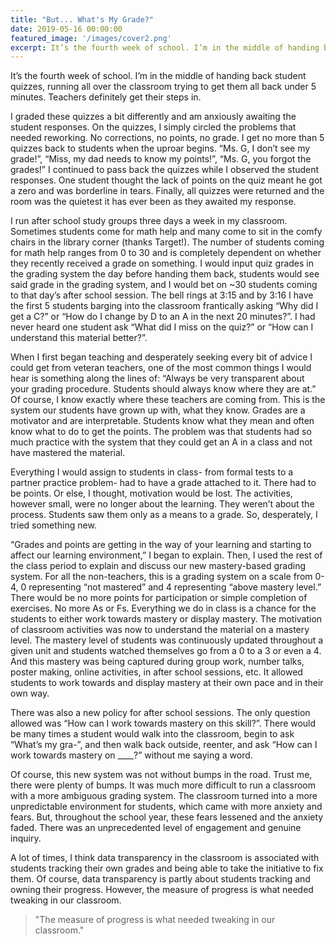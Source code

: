```yaml
---
title: "But... What's My Grade?"
date: 2019-05-16 00:00:00
featured_image: '/images/cover2.png'
excerpt: It’s the fourth week of school. I’m in the middle of handing back student quizzes, running all over the classroom trying to get them all back under 5 minutes. Teachers definitely get their steps in. I graded these quizzes a bit differently and am anxiously awaiting the student responses...
---
```


<!-- ![](/images/equity.png) -->

It’s the fourth week of school. I’m in the middle of handing back student quizzes, running all over the classroom trying to get them all back under 5 minutes. Teachers definitely get their steps in. 

I graded these quizzes a bit differently and am anxiously awaiting the student responses. On the quizzes, I simply circled the problems that needed reworking. No corrections, no points, no grade. I get no more than 5 quizzes back to students when the uproar begins. “Ms. G, I don’t see my grade!”, “Miss, my dad needs to know my points!”, “Ms. G, you forgot the grades!” I continued to pass back the quizzes while I observed the student responses. One student thought the lack of points on the quiz meant he got a zero and was borderline in tears. Finally, all quizzes were returned and the room was the quietest it has ever been as they awaited my response. 

I run after school study groups three days a week in my classroom. Sometimes students come for math help and many come to sit in the comfy chairs in the library corner (thanks Target!). The number of students coming for math help ranges from 0 to 30 and is completely dependent on whether they recently received a grade on something. I would input quiz grades in the grading system the day before handing them back, students would see said grade in the grading system, and I would bet on ~30 students coming to that day’s after school session. The bell rings at 3:15 and by 3:16 I have the first 5 students barging into the classroom frantically asking “Why did I get a C?” or “How do I change by D to an A in the next 20 minutes?”. I had never heard one student ask “What did I miss on the quiz?” or “How can I understand this material better?”. 

When I first began teaching and desperately seeking every bit of advice I could get from veteran teachers, one of the most common things I would hear is something along the lines of: “Always be very transparent about your grading procedure. Students should always know where they are at.” Of course, I know exactly where these teachers are coming from. This is the system our students have grown up with, what they know. Grades are a motivator and are interpretable. Students know what they mean and often know what to do to get the points. The problem was that students had so much practice with the system that they could get an A in a class and not have mastered the material.  

Everything I would assign to students in class- from formal tests to a partner practice problem- had to have a grade attached to it. There had to be points. Or else, I thought, motivation would be lost. The activities, however small, were no longer about the learning. They weren’t about the process. Students saw them only as a means to a grade. So, desperately, I tried something new.

“Grades and points are getting in the way of your learning and starting to affect our learning environment,” I began to explain. Then, I used the rest of the class period to explain and discuss our new mastery-based grading system. For all the non-teachers, this is a grading system on a scale from 0-4, 0 representing “not mastered” and 4 representing “above mastery level.” There would be no more points for participation or simple completion of exercises. No more As or Fs. Everything we do in class is a chance for the students to either work towards mastery or display mastery. The motivation of classroom activities was now to understand the material on a mastery level. The mastery level of students was continuously updated throughout a given unit and students watched themselves go from a 0 to a 3 or even a 4. And this mastery was being captured during group work, number talks, poster making, online activities, in after school sessions, etc. It allowed students to work towards and display mastery at their own pace and in their own way. 

There was also a new policy for after school sessions. The only question allowed was “How can I work towards mastery on this skill?”. There would be many times a student would walk into the classroom, begin to ask “What’s my gra-”, and then walk back outside, reenter, and ask “How can I work towards mastery on ____?” without me saying a word. 

Of course, this new system was not without bumps in the road. Trust me, there were plenty of bumps. It was much more difficult to run a classroom with a more ambiguous grading system. The classroom turned into a more unpredictable environment for students, which came with more anxiety and fears. But, throughout the school year, these fears lessened and the anxiety faded. There was an unprecedented level of engagement and genuine inquiry. 

A lot of times, I think data transparency in the classroom is associated with students tracking their own grades and being able to take the initiative to fix them. Of course, data transparency is partly about students tracking and owning their progress. However, the measure of progress is what needed tweaking in our classroom. 
> "The measure of progress is what needed tweaking in our classroom."

